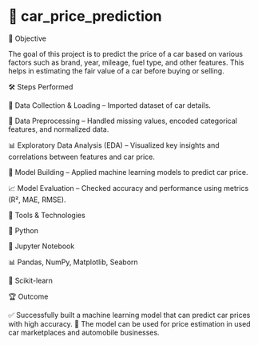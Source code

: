 # 🚗 car_price_prediction
🎯 Objective

The goal of this project is to predict the price of a car based on various factors such as brand, year, mileage, fuel type, and other features. This helps in estimating the fair value of a car before buying or selling.

🛠️ Steps Performed

📂 Data Collection & Loading – Imported dataset of car details.

🧹 Data Preprocessing – Handled missing values, encoded categorical features, and normalized data.

📊 Exploratory Data Analysis (EDA) – Visualized key insights and correlations between features and car price.

🤖 Model Building – Applied machine learning models to predict car price.

📈 Model Evaluation – Checked accuracy and performance using metrics (R², MAE, RMSE).

🔧 Tools & Technologies

🐍 Python

📓 Jupyter Notebook

📊 Pandas, NumPy, Matplotlib, Seaborn

🤖 Scikit-learn

🏆 Outcome

✅ Successfully built a machine learning model that can predict car prices with high accuracy.
📌 The model can be used for price estimation in used car marketplaces and automobile businesses.
